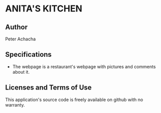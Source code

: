 # ANITA'S KITCHEN #
## Author ##
 Peter Achacha
## Specifications
* The webpage is a restaurant's webpage with pictures and comments about it.  


## Licenses and Terms of Use  
This application's source code is freely available on github with no warranty.
